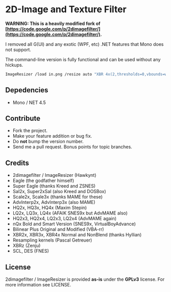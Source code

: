 2D-Image and Texture Filter
===========================
**WARNING: This is a heavily modified fork of [https://code.google.com/p/2dimagefilter/](https://code.google.com/p/2dimagefilter/).**

I removed all G(UI) and any exotic (WPF, etc) .NET features that Mono does not support.

The command-line version is fully functional and can be used without any hickups.

```bash
ImageResizer /load in.png /resize auto "XBR 4x(2,thresholds=0,vbounds=wrap)" /save out.png
```

Depedencies
-----------
* Mono / NET 4.5

Contribute
----------
* Fork the project.
* Make your feature addition or bug fix.
* Do **not** bump the version number.
* Send me a pull request. Bonus points for topic branches.

Credits
-------
* 2dimagefilter / ImageResizer (Hawkynt)
* Eagle (the godfather himself)
* Super Eagle (thanks Kreed and ZSNES)
* SaI2x, Super2xSaI (also Kreed and DOSBox)
* Scale2x, Scale3x (thanks MAME for these)
* AdvInterp2x, AdvInterp3x (also MAME)
* HQ2x, HQ3x, HQ4x (Maxim Stepin)
* LQ2x, LQ3x, LQ4x (AFAIK SNES9x but AdvMAME also)
* HQ2x3, HQ2x4, LQ2x3, LQ2x4 (AdvMAME again)
* nQx Bold and Smart Version (SNES9x, VirtualBoyAdvance)
* Bilinear Plus Original and Modified (VBA-rr)
* XBR2x, XBR3x, XBR4x Normal and NonBlend (thanks Hyllian)
* Resampling kernels (Pascal Getreuer)
* XBRz (Zenju)
* SCL, DES (FNES)

License
-------
2dimagefilter / ImageResizer is provided **as-is** under the **GPLv3** license.
For more information see LICENSE.
